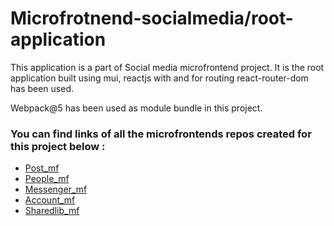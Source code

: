# Microfrotnend-socialmedia/root-application

This application is a part of Social media microfrontend project. It is the root application built using mui, reactjs with  and for routing react-router-dom has been used.

Webpack@5 has been used as module bundle in this project.

### You can find links of all the microfrontends repos created for this project below :

* [Post_mf](https://github.com/KshitijRaj09/post_mf)
* [People_mf](https://github.com/KshitijRaj09/people_mf)
* [Messenger_mf](https://github.com/KshitijRaj09/messenger_mf)
* [Account_mf](https://github.com/KshitijRaj09/account_mf)
* [Sharedlib_mf](https://github.com/KshitijRaj09/sharedlib)